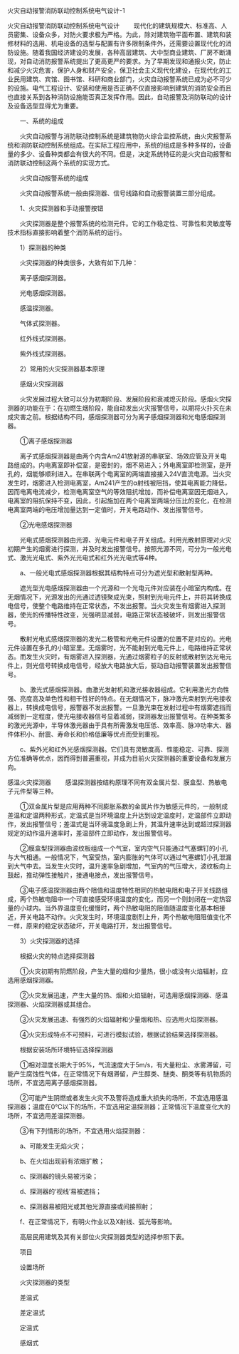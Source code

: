 火灾自动报警消防联动控制系统电气设计-1

火灾自动报警消防联动控制系统电气设计
　　现代化的建筑规模大、标准高、人员密集、设备众多，对防火要求极为严格。为此，除对建筑物平面布置、建筑和装修材料的选用、机电设备的选型与配置有许多限制条件外，还需要设置现代化的消防设施。随着我国经济建设的发展，各种高层建筑、大中型商业建筑、厂房不断涌现，对自动消防报警系统提出了更高更严的要求。为了早期发现和通报火灾，防止和减少火灾危害，保护人身和财产安全，保卫社会主义现代化建设，在现代化的工业民用建筑、宾馆、图书馆、科研和商业部门，火灾自动报警系统已成为必不可少的设施。电气工程设计、安装和使用是否正确不仅直接影响到建筑的消防安全而且也直接关系到各种消防设施能否真正发挥作用。因此，自动报警及消防联动的设计及设备选型显得尤为重要。

　　一、系统的组成

　　火灾自动报警与消防联动控制系统是建筑物防火综合监控系统，由火灾报警系统和消防联动控制系统组成。在实际工程应用中，系统的组成是多种多样的，设备量的多少、设备种类都会有很大的不同。但是，决定系统特征的是火灾自动报警和消防联动控制这两个系统的实现方式。

　　火灾自动报警系统的组成

　　火灾自动报警系统一般由探测器、信号线路和自动报警装置三部分组成。

　　1、火灾探测器和手动报警按钮

　　火灾探测器是整个报警系统的检测元件。它的工作稳定性、可靠性和灵敏度等技术指标直接影响着整个消防系统的运行。

　　1）探测器的种类

　　火灾探测器的种类很多，大致有如下几种：

　　离子感烟探测器。

　　光电感烟探测器。

　　感温探测器。

　　气体式探测器。

　　红外线式探测器。

　　紫外线式探测器。

　　2）常用的火灾探测器基本原理

　　感烟火灾探测器

　　火灾发展过程大致可以分为初期阶段、发展阶段和衰减熄灭阶段。感烟火灾探测器的功能在于：在初燃生烟阶段，能自动发出火灾报警信号，以期将火扑灭在未成灾害之前。根据结构不同，感烟探测器可分为离子感烟探测器和光电感烟探测器。

　　①离子感烟探测器

　　离子式感烟探测器是由两个内含Am241放射源的串联室、场效应管及开关电路组成的。内电离室即补偿室，是密封的，烟不易进入；外电离室即检测室，是开孔的，烟能够顺利进入。在串联两个电离室的两端直接接入24V直流电源。当火灾发生时，烟雾进入检测电离室，Am241产生的α射线被阻挡，使其电离能力降低，因而电离电流减少，检测电离室空气的等效阻抗增加，而补偿电离室因无烟进入，电离室的阻抗保持不变，因此，引起施加在两个电离室两端分压比的变化，在检测电离室两端的电压增加量达到一定值时，开关电路动作、发出报警信号。

　　②光电感烟探测器

　　光电式感烟探测器由光源、光电元件和电子开关组成。利用光散射原理对火灾初期产生的烟雾进行探测，并及时发出报警信号。按照光源不同，可分为一般光电式、激光光电式、紫外光光电式和红外光光电式等4种。

　　a、一般光电式感烟探测器根据其结构特点可分为遮光型和散射型两种。

　　遮光型光电感烟探测器由一个光源和一个光电元件对应装在小暗室内构成。在无烟情况下，光源发出的光通过透镜聚成光束，照射到光电元件上，并将其转换成电信号，使整个电路维持在正常状态，不发出报警。当火灾发生有烟雾进入探测器，使光的传播特性改变，光强明显减弱，电路正常状态被破坏，则发出报警信号。

　　散射光电式感烟探测器的发光二极管和光电元件设置的位置不是对应的。光电元件设置在多孔的小暗室里。无烟雾时，光不能射到光电元件上，电路维持正常状态。而发生火灾时，有烟雾进入探测器，光通过烟雾粒子的反射或散射到达光电元件上，则光信号转换成电信号，经放大电路放大后，驱动自动报警装置发出报警信号。

　　b、激光式感烟探测器。由激光发射机和激光接收器组成。它利用激光方向性强、亮度高及单色性和相干性好的特点。在无烟情况下，脉冲激光束射到光电接收器上，转换成电信号，报警器不发出报警。一旦激光束在发射过程中有烟雾遮挡而减弱到一定程度，使光电接收器信号显着减弱，探测器发出报警信号。在种类繁多的激光光源中，半导体激光器由于具有所需激发电压低、效率高、脉冲功率大、器件体积小、耐震、寿命长和价格低廉等优点而受到重视。

　　c、紫外光和红外光感烟探测器。它们具有灵敏度高、性能稳定、可靠、探测方位准确等优点，因而得到普遍重视，并成为目前火灾探测器的重要设备和发展方向。

感温火灾探测器
　　感温探测器按结构原理不同有双金属片型、膜盒型、热敏电子元件型等三种。

　　①双金属片型是应用两种不同膨胀系数的金属片作为敏感元件的，一般制成差温和定温两种形式，定温式是当环境温度上升达到设定温度时，定温部件立即动作，发出报警信号；差温式是当环境温度急剧上升，其温升速率达到或超过探测器规定的动作温升速率时，差温部件立即动作，发出报警信号。

　　②膜盒型探测器由波纹板组成一个气室，室内空气只能通过气塞螺钉的小孔与大气相通。一般情况下，气室受热，室内膨胀的气体可以通过气塞螺钉小孔泄漏到大气中去。当发生火灾时，温升速率急剧增加，气室内的气压增大，波纹板向上鼓起，推动弹性接触片，接通电接点，发出报警信号。

　　③电子感温探测器由两个阻值和温度特性相同的热敏电阻和电子开关线路组成，两个热敏电阻中一个可直接感受环境温度的变化，而另一个则封闭在一定热容量的小球内。当外界温度变化缓慢时，两个热敏电阻的阻值随温度变化基本相接近，开关电路不动作。火灾发生时，环境温度剧烈上升，两个热敏电阻阻值变化不一样，原来的稳定状态破坏，开关电路打开，发出报警信号。

　　3）火灾探测器的选择

　　根据火灾的特点选择探测器

　　①火灾初期有阴燃阶段，产生大量的烟和少量热，很小或没有火焰辐射，应选用感烟探测器。

　　②火灾发展迅速，产生大量的热、烟和火焰辐射，可选用感烟探测器、感温探测器、火焰探测器或其组合。

　　③火灾发展迅速、有强烈的火焰辐射和少量烟和热、应选用火焰探测器。

　　④火灾形成特点不可预料，可进行模拟试验，根据试验结果选择探测器。

　　根据安装场所环境特征选择探测器

　　①相对湿度长期大于95%，气流速度大于5m/s，有大量粉尘、水雾滞留，可能产生腐蚀性气体，在正常情况下有烟滞留，产生醇类、醚类、酮类等有机物质的场所，不宜选用离子感烟探测器。

　　②可能产生阴燃或者发生火灾不及警将造成重大损失的场所，不宜选用感温探测器；温度在0℃以下的场所，不宜选用定温探测器；正常情况下温度变化大的场所，不宜选用差温探测器。

　　③有下列情形的场所，不宜选用火焰探测器：

　　a、可能发生无焰火灾；

　　b、在火焰出现前有浓烟扩散；

　　c、探测器的镜头易被污染；

　　d、探测器的‘视线’易被遮挡；

　　e、探测器易被阳光或其他光源直接或间接照射；

　　f、在正常情况下，有明火作业以及X射线、弧光等影响。

　　高层民用建筑及其有关部位火灾探测器类型的选择参照下表。

　　项目

　　设置场所

　　火灾探测器的类型

　　差温式

　　差定温式

　　定温式

　　感烟式
